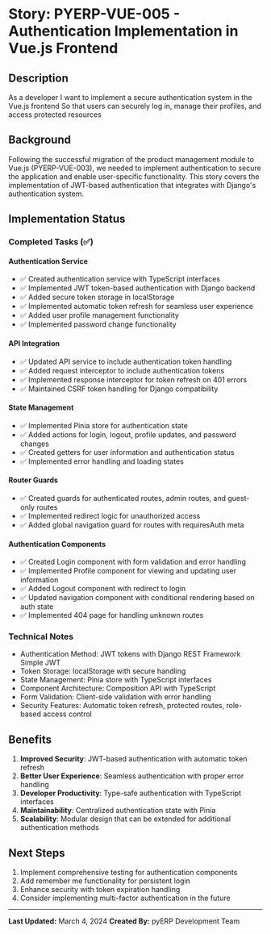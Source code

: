 # Story: PYERP-VUE-005 - Authentication Implementation in Vue.js Frontend

## Description
As a developer
I want to implement a secure authentication system in the Vue.js frontend
So that users can securely log in, manage their profiles, and access protected resources

## Background
Following the successful migration of the product management module to Vue.js (PYERP-VUE-003), we needed to implement authentication to secure the application and enable user-specific functionality. This story covers the implementation of JWT-based authentication that integrates with Django's authentication system.

## Implementation Status

### Completed Tasks (✅)

#### Authentication Service
- ✅ Created authentication service with TypeScript interfaces
- ✅ Implemented JWT token-based authentication with Django backend
- ✅ Added secure token storage in localStorage
- ✅ Implemented automatic token refresh for seamless user experience
- ✅ Added user profile management functionality
- ✅ Implemented password change functionality

#### API Integration
- ✅ Updated API service to include authentication token handling
- ✅ Added request interceptor to include authentication tokens
- ✅ Implemented response interceptor for token refresh on 401 errors
- ✅ Maintained CSRF token handling for Django compatibility

#### State Management
- ✅ Implemented Pinia store for authentication state
- ✅ Added actions for login, logout, profile updates, and password changes
- ✅ Created getters for user information and authentication status
- ✅ Implemented error handling and loading states

#### Router Guards
- ✅ Created guards for authenticated routes, admin routes, and guest-only routes
- ✅ Implemented redirect logic for unauthorized access
- ✅ Added global navigation guard for routes with requiresAuth meta

#### Authentication Components
- ✅ Created Login component with form validation and error handling
- ✅ Implemented Profile component for viewing and updating user information
- ✅ Added Logout component with redirect to login
- ✅ Updated navigation component with conditional rendering based on auth state
- ✅ Implemented 404 page for handling unknown routes

### Technical Notes
- Authentication Method: JWT tokens with Django REST Framework Simple JWT
- Token Storage: localStorage with secure handling
- State Management: Pinia store with TypeScript interfaces
- Component Architecture: Composition API with TypeScript
- Form Validation: Client-side validation with error handling
- Security Features: Automatic token refresh, protected routes, role-based access control

## Benefits
1. **Improved Security**: JWT-based authentication with automatic token refresh
2. **Better User Experience**: Seamless authentication with proper error handling
3. **Developer Productivity**: Type-safe authentication with TypeScript interfaces
4. **Maintainability**: Centralized authentication state with Pinia
5. **Scalability**: Modular design that can be extended for additional authentication methods

## Next Steps
1. Implement comprehensive testing for authentication components
2. Add remember me functionality for persistent login
3. Enhance security with token expiration handling
4. Consider implementing multi-factor authentication in the future

---

**Last Updated:** March 4, 2024
**Created By:** pyERP Development Team
